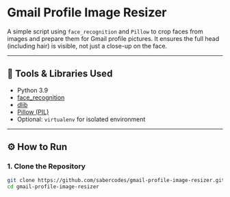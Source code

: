 # Gmail Profile Image Resizer

A simple script using `face_recognition` and `Pillow` to crop faces from images and prepare them for Gmail profile pictures. It ensures the full head (including hair) is visible, not just a close-up on the face.

---

## 🔧 Tools & Libraries Used

- Python 3.9
- [face_recognition](https://github.com/ageitgey/face_recognition)
- [dlib](https://github.com/davisking/dlib)
- [Pillow (PIL)](https://python-pillow.org)
- Optional: `virtualenv` for isolated environment

---

## ⚙️ How to Run

### 1. Clone the Repository

```bash
git clone https://github.com/sabercodes/gmail-profile-image-resizer.git
cd gmail-profile-image-resizer
